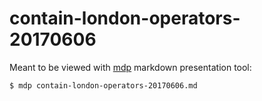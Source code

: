 # contain-london-operators-20170606

Meant to be viewed with [mdp](https://github.com/visit1985/mdp) markdown presentation tool:

```
$ mdp contain-london-operators-20170606.md
```
